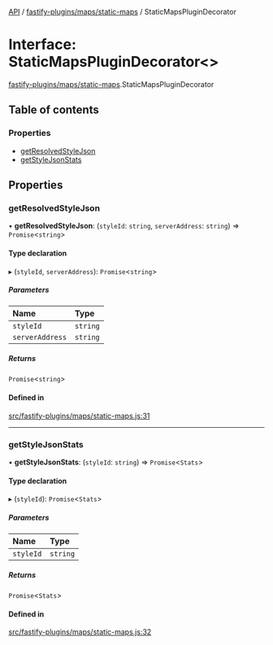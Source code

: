[API](../README.md) / [fastify-plugins/maps/static-maps](../modules/fastify_plugins_maps_static_maps.md) / StaticMapsPluginDecorator

# Interface: StaticMapsPluginDecorator\<\>

[fastify-plugins/maps/static-maps](../modules/fastify_plugins_maps_static_maps.md).StaticMapsPluginDecorator

## Table of contents

### Properties

- [getResolvedStyleJson](fastify_plugins_maps_static_maps.StaticMapsPluginDecorator.md#getresolvedstylejson)
- [getStyleJsonStats](fastify_plugins_maps_static_maps.StaticMapsPluginDecorator.md#getstylejsonstats)

## Properties

### getResolvedStyleJson

• **getResolvedStyleJson**: (`styleId`: `string`, `serverAddress`: `string`) => `Promise`\<`string`\>

#### Type declaration

▸ (`styleId`, `serverAddress`): `Promise`\<`string`\>

##### Parameters

| Name | Type |
| :------ | :------ |
| `styleId` | `string` |
| `serverAddress` | `string` |

##### Returns

`Promise`\<`string`\>

#### Defined in

[src/fastify-plugins/maps/static-maps.js:31](https://github.com/digidem/mapeo-core-next/blob/53dc843a45bb963f7a880f5f7973107d5b1fb99c/src/fastify-plugins/maps/static-maps.js#L31)

___

### getStyleJsonStats

• **getStyleJsonStats**: (`styleId`: `string`) => `Promise`\<`Stats`\>

#### Type declaration

▸ (`styleId`): `Promise`\<`Stats`\>

##### Parameters

| Name | Type |
| :------ | :------ |
| `styleId` | `string` |

##### Returns

`Promise`\<`Stats`\>

#### Defined in

[src/fastify-plugins/maps/static-maps.js:32](https://github.com/digidem/mapeo-core-next/blob/53dc843a45bb963f7a880f5f7973107d5b1fb99c/src/fastify-plugins/maps/static-maps.js#L32)
